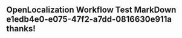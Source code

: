 <properties
ms.topic="hero-topic"
ms.test1="hero-topic"
ms.test2="test"/>

## OpenLocalization Workflow Test MarkDown e1edb4e0-e075-47f2-a7dd-0816630e911a thanks!
